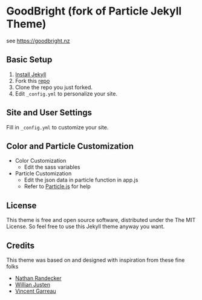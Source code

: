 #  GoodBright (fork of Particle Jekyll Theme)

see https://goodbright.nz

## Basic Setup

1. [Install Jekyll](http://jekyllrb.com)
2. Fork this [repo](https://github.com/utunga/goodbright/fork)
3. Clone the repo you just forked.
4. Edit `_config.yml` to personalize your site.

## Site and User Settings

Fill in  `_config.yml` to customize your site.

## Color and Particle Customization
- Color Customization
  - Edit the sass variables
- Particle Customization
  - Edit the json data in particle function in app.js
  - Refer to [Particle.js](https://github.com/VincentGarreau/particles.js/) for help

## License

This theme is free and open source software, distributed under the The MIT License. So feel free to use this Jekyll theme anyway you want.

## Credits

This theme was based on and designed with inspiration from these fine folks
- [Nathan Randecker](https://github.com/nrandecker/particle)
- [Willian Justen](https://github.com/willianjusten/will-jekyll-template)
- [Vincent Garreau](https://github.com/VincentGarreau/particles.js/)
